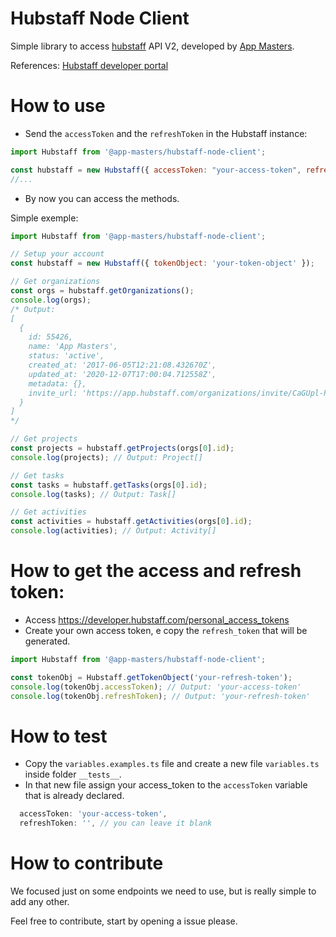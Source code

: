 # Hubstaff Node Client

Simple library to access [hubstaff](https://hubstaff.com/) API V2, developed by [App Masters](https://appmasters.io/).

References: [Hubstaff developer portal](https://developer.hubstaff.com/)

# How to use

- Send the `accessToken` and the `refreshToken` in the Hubstaff instance:

```js
import Hubstaff from '@app-masters/hubstaff-node-client';

const hubstaff = new Hubstaff({ accessToken: "your-access-token", refreshToken: "your-refresh-token" });
//...
```
- By now you can access the methods.

Simple exemple:

```js
import Hubstaff from '@app-masters/hubstaff-node-client';

// Setup your account
const hubstaff = new Hubstaff({ tokenObject: 'your-token-object' });

// Get organizations
const orgs = hubstaff.getOrganizations();
console.log(orgs); 
/* Output: 
[
  {
    id: 55426,
    name: 'App Masters',
    status: 'active',
    created_at: '2017-06-05T12:21:08.432670Z',
    updated_at: '2020-12-07T17:00:04.712558Z',
    metadata: {},
    invite_url: 'https://app.hubstaff.com/organizations/invite/CaGUpl-P_j8WexfImdk6Sg'
  }
]
*/

// Get projects
const projects = hubstaff.getProjects(orgs[0].id);
console.log(projects); // Output: Project[]

// Get tasks
const tasks = hubstaff.getTasks(orgs[0].id);
console.log(tasks); // Output: Task[]

// Get activities
const activities = hubstaff.getActivities(orgs[0].id);
console.log(activities); // Output: Activity[]
```

# How to get the access and refresh token: 
- Access https://developer.hubstaff.com/personal_access_tokens
- Create your own access token, e copy the `refresh_token` that will be generated.
```js
import Hubstaff from '@app-masters/hubstaff-node-client';

const tokenObj = Hubstaff.getTokenObject('your-refresh-token');
console.log(tokenObj.accessToken); // Output: 'your-access-token'
console.log(tokenObj.refreshToken); // Output: 'your-refresh-token'
```

# How to test

- Copy the `variables.examples.ts` file and create a new file `variables.ts` inside folder `__tests__`.
- In that new file assign your access_token to the `accessToken` variable that is already declared. 
```js
  accessToken: 'your-access-token',
  refreshToken: '', // you can leave it blank
```

# How to contribute

We focused just on some endpoints we need to use, but is really simple to add any other. 

Feel free to contribute, start by opening a issue please.
